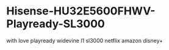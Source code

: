 # Hisense-HU32E5600FHWV-Playready-SL3000
with love playready widevine l1 sl3000 netflix amazon disney+
